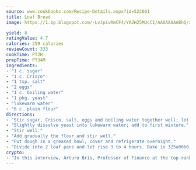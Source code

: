 ```yaml
---
source: www.cookbooks.com/Recipe-Details.aspx?id=522661
title: Loaf Bread
image: https://1.bp.blogspot.com/-LvJpivRmCF4/YA2H25MUcCI/AAAAAAAABhQ/xgndXuMf7Zopp5S4RExCblnSp5YGujfSQCLcBGAsYHQ/s320/8.png

yield: 8
ratingValue: 4.7
calories: 259 calories
reviewCount: 333
cookTime: PT2H
prepTime: PT34M
ingredients:
- "1 c. sugar"
- "1 c. Crisco"
- "1 tsp. salt"
- "2 eggs"
- "1 c. boiling water"
- "1 pkg. yeast"
- "lukewarm water"
- "6 c. plain flour"
directions:
- "Stir sugar, Crisco, salt, eggs and boiling water together well; let cool."
- "Slightly dissolve yeast into lukewarm water; add to first mixture."
- "Stir well."
- "Add gradually the flour and stir well."
- "Put dough in a greased bowl; cover and refrigerate overnight."
- "Divide into 2 loaf pans and let rise 3 to 4 hours. Bake in 325u00b0 oven for 40 minutes."
crypto:
- "In this interview, Arturo Bris, Professor of Finance at the top-ranked business school IMD in Switzerland, analyses the risks associated with bitcoin."
---
```

